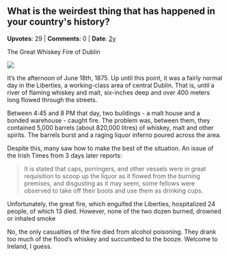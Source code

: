 ## What is the weirdest thing that has happened in your country's history?
    
**Upvotes**: 29 | **Comments**: 0 | **Date**: [2y](https://www.quora.com/What-is-the-weirdest-thing-that-has-happened-in-your-countrys-history/answer/Gary-Meaney)

The Great Whiskey Fire of Dublin

![](https://qph.fs.quoracdn.net/main-qimg-86f39a0a2e48a4c1e781865363a2da94-lq)

It’s the afternoon of June 18th, 1875. Up until this point, it was a fairly normal day in the Liberties, a working-class area of central Dublin. That is, until a river of flaming whiskey and malt, six-inches deep and over 400 meters long flowed through the streets.

Between 4:45 and 8 PM that day, two buildings - a malt house and a bonded warehouse - caught fire. The problem was, between them, they contained 5,000 barrels (about 820,000 litres) of whiskey, malt and other spirits. The barrels burst and a raging liquor inferno poured across the area.

Despite this, many saw how to make the best of the situation. An issue of the Irish Times from 3 days later reports:

> It is stated that caps, porringers, and other vessels were in great requisition to scoop up the liquor as it flowed from the burning premises, and disgusting as it may seem, some fellows were observed to take off their boots and use them as drinking cups.

Unfortunately, the great fire, which engulfed the Liberties, hospitalized 24 people, of which 13 died. However, none of the two dozen burned, drowned or inhaled smoke

No, the only casualties of the fire died from alcohol poisoning. They drank too much of the flood’s whiskey and succumbed to the booze. Welcome to Ireland, I guess.

